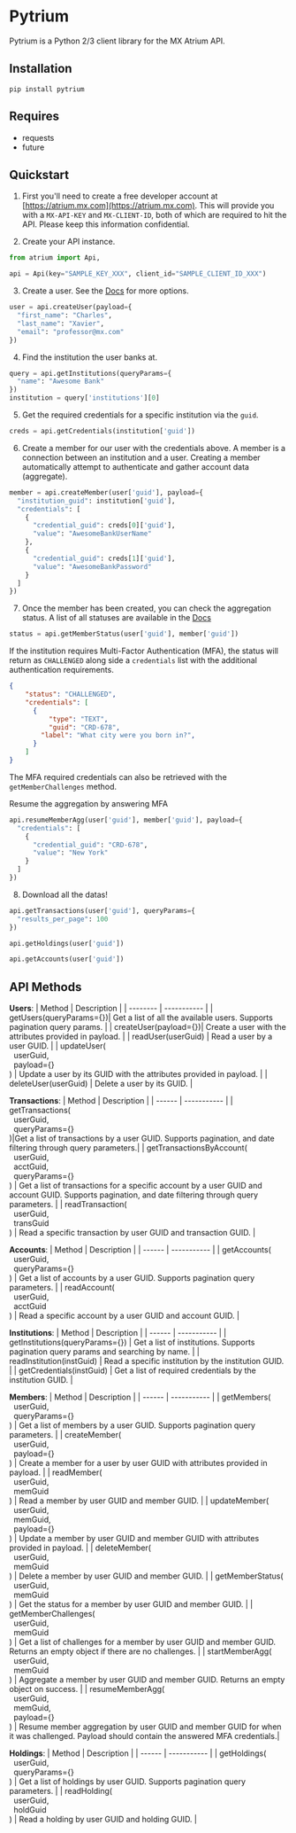Pytrium
=======

Pytrium is a Python 2/3 client library for the MX Atrium API.

## Installation
```
pip install pytrium
```

## Requires
 * requests
 * future

## Quickstart
1. First you'll need to create a free developer account at [https://atrium.mx.com](https://atrium.mx.com). This will provide you with a `MX-API-KEY` and `MX-CLIENT-ID`, both of which are required to hit the API. Please keep this information confidential.


2. Create your API instance.
  ```python
  from atrium import Api,

  api = Api(key="SAMPLE_KEY_XXX", client_id="SAMPLE_CLIENT_ID_XXX")
  ```


3. Create a user. See the [Docs](http://atrium.mx.com/documentation) for more options.
  ```python
  user = api.createUser(payload={
    "first_name": "Charles",
    "last_name": "Xavier",
    "email": "professor@mx.com"
  })
  ```

4. Find the institution the user banks at.
  ```python
  query = api.getInstitutions(queryParams={
    "name": "Awesome Bank"
  })
  institution = query['institutions'][0]
  ```

5. Get the required credentials for a specific institution via the `guid`.
  ```python
  creds = api.getCredentials(institution['guid'])
  ```

6. Create a member for our user with the credentials above. A member is a connection between an institution and a user. Creating a member automatically attempt to authenticate and gather account data (aggregate).
  ```python
  member = api.createMember(user['guid'], payload={
    "institution_guid": institution['guid'],
    "credentials": [
      {
        "credential_guid": creds[0]['guid'],
        "value": "AwesomeBankUserName"
      },
      {
        "credential_guid": creds[1]['guid'],
        "value": "AwesomeBankPassword"
      }
    ]
  })
  ```

7. Once the member has been created, you can check the aggregation status. A list of all statuses are available in the [Docs](http://atrium.mx.com/)
  ```python
  status = api.getMemberStatus(user['guid'], member['guid'])
  ```

  If the institution requires Multi-Factor Authentication (MFA), the status will return as `CHALLENGED` along side a `credentials` list  with the additional authentication requirements.

  ```json
  {
      "status": "CHALLENGED",
      "credentials": [
        {
            "type": "TEXT",
            "guid": "CRD-678",
          "label": "What city were you born in?",
        }
      ]
  }
  ```

  The MFA required credentials can also be retrieved with the `getMemberChallenges` method.

  Resume the aggregation by answering MFA

  ```python
  api.resumeMemberAgg(user['guid'], member['guid'], payload={
    "credentials": [
      {
        "credential_guid": "CRD-678",
        "value": "New York"
      }
    ]
  })
  ```

8. Download all the datas!
  ```python
  api.getTransactions(user['guid'], queryParams={
    "results_per_page": 100
  })

  api.getHoldings(user['guid'])

  api.getAccounts(user['guid'])
  ```


## API Methods

__Users__:
| Method | Description |
| -------- | ----------- |
| getUsers(queryParams={})| Get a list of all the available users. Supports pagination query params. |
| createUser(payload={})| Create a user with the attributes provided in payload. |
| readUser(userGuid) | Read a user by a user GUID. |
| updateUser(<br />&nbsp; userGuid,<br />&nbsp; payload={}<br />) | Update a user by its GUID with the attributes provided in payload. |
| deleteUser(userGuid) | Delete a user by its GUID. |

__Transactions__:
| Method | Description |
| ------ | ----------- |
| getTransactions(<br />&nbsp; userGuid,<br />&nbsp; queryParams={}<br />)|Get a list of transactions by a user GUID. Supports pagination, and date filtering through query parameters.|
| getTransactionsByAccount(<br />&nbsp; userGuid,<br />&nbsp; acctGuid,<br />&nbsp; queryParams={}<br />) | Get a list of transactions for a specific account by a user GUID and account GUID. Supports pagination, and date filtering through query parameters.  |
| readTransaction(<br />&nbsp; userGuid, <br />&nbsp; transGuid<br />) | Read a specific transaction by user GUID and transaction GUID. |

__Accounts__:
| Method | Description |
| ------ | ----------- |
| getAccounts(<br />&nbsp; userGuid, <br />&nbsp; queryParams={}<br />) | Get a list of accounts by a user GUID. Supports pagination query parameters. |
| readAccount(<br />&nbsp; userGuid, <br />&nbsp; acctGuid<br />) | Read a specific account by a user GUID and account GUID. |

__Institutions__:
| Method | Description |
| ------ | ----------- |
| getInstitutions(queryParams={}) | Get a list of institutions. Supports pagination query params and searching by name.  |
| readInstitution(instGuid) | Read a specific institution by the institution GUID. |
| getCredentials(instGuid) | Get a list of required credentials by the institution GUID. |

__Members__:
| Method | Description |
| ------ | ----------- |
| getMembers(<br />&nbsp; userGuid, <br />&nbsp; queryParams={}<br />) | Get a list of members by a user GUID. Supports pagination query parameters. |
| createMember(<br />&nbsp; userGuid, <br />&nbsp; payload={}<br />) | Create a member for a user by user GUID with attributes provided in payload. |
| readMember(<br />&nbsp; userGuid, <br />&nbsp; memGuid<br />) | Read a member by user GUID and member GUID. |
| updateMember(<br />&nbsp; userGuid, <br />&nbsp; memGuid, <br />&nbsp; payload={}<br />) | Update a member by user GUID and member GUID with attributes provided in payload. |
| deleteMember(<br />&nbsp; userGuid, <br />&nbsp; memGuid<br />) | Delete a member by user GUID and member GUID. |
| getMemberStatus(<br />&nbsp; userGuid, <br />&nbsp; memGuid<br />) | Get the status for a member by user GUID and member GUID. |
| getMemberChallenges(<br />&nbsp; userGuid, <br />&nbsp; memGuid<br />) | Get a list of challenges for a member by user GUID and member GUID. Returns an empty object if there are no challenges. |
| startMemberAgg(<br />&nbsp; userGuid, <br />&nbsp; memGuid<br />) | Aggregate a member by user GUID and member GUID. Returns an empty object on success. |
| resumeMemberAgg(<br />&nbsp; userGuid, <br />&nbsp; memGuid, <br />&nbsp; payload={}<br />) | Resume member aggregation by user GUID and member GUID for when it was challenged. Payload should contain the answered MFA credentials.|

__Holdings__:
| Method | Description |
| ------ | ----------- |
| getHoldings(<br />&nbsp; userGuid, <br />&nbsp; queryParams={}<br />) | Get a list of holdings by user GUID. Supports pagination query parameters. |
| readHolding(<br />&nbsp; userGuid, <br />&nbsp; holdGuid<br />) | Read a holding by user GUID and holding GUID. |